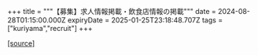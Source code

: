 +++
title = """【募集】求人情報掲載・飲食店情報の掲載"""
date = 2024-08-28T01:15:00.000Z
expiryDate = 2025-01-25T23:18:48.707Z
tags = ["kuriyama","recruit"]
+++


[[source]](https://www.town.kuriyama.hokkaido.jp/soshiki/46/26544.html)
